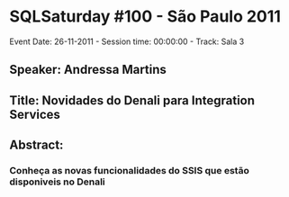# SQLSaturday #100 - São Paulo 2011
Event Date: 26-11-2011 - Session time: 00:00:00 - Track: Sala 3
## Speaker: Andressa Martins
## Title: Novidades do Denali para Integration Services
## Abstract:
### Conheça as novas funcionalidades do SSIS que estão disponiveis no Denali
